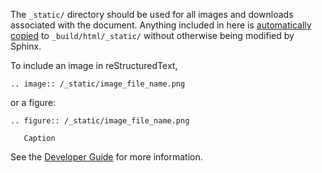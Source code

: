The `_static/` directory should be used for all images and downloads associated with the document.
Anything included in here is [automatically copied](http://www.sphinx-doc.org/en/stable/config.html?highlight=static#confval-html_static_path) to `_build/html/_static/` without otherwise being modified by Sphinx.

To include an image in reStructuredText,

```
.. image:: /_static/image_file_name.png
```

or a figure:

```
.. figure:: /_static/image_file_name.png

   Caption
```

See the [Developer Guide](http://developer.lsst.io/en/latest/docs/rst_styleguide.html#images-and-figures) for more information.
